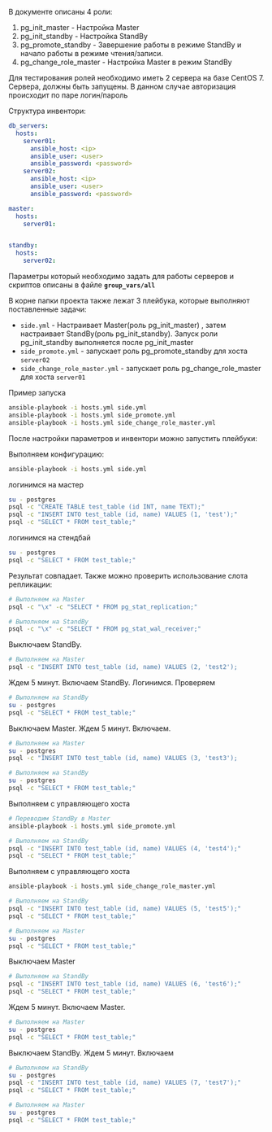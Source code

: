 
В документе описаны 4 роли:
1) pg_init_master - Настройка Master
2) pg_init_standby - Настройка StandBy
3) pg_promote_standby - Завершение работы в режиме StandBy и начало работы в режиме чтения/записи.
4) pg_change_role_master - Настройка Master в режим StandBy

Для тестирования ролей необходимо иметь 2 сервера на базе CentOS 7.
Сервера, должны быть запущены.
В данном случае авторизация происходит по паре логин/пароль

Структура инвентори:
```yaml
db_servers:
  hosts:
    server01:
      ansible_host: <ip>
      ansible_user: <user>
      ansible_password: <password>
    server02:
      ansible_host: <ip>
      ansible_user: <user>
      ansible_password: <password>

master:
  hosts:
    server01:


standby:
  hosts:
    server02:
```

Параметры который необходимо задать для работы серверов и скриптов описаны в файле **`group_vars/all`**

В корне папки проекта также лежат 3 плейбука, которые выполняют поставленные задачи:
+ `side.yml` - Настраивает Master(роль pg_init_master) , затем настраивает StandBy(роль pg_init_standby). Запуск роли pg_init_standby выполняется после pg_init_master
+ `side_promote.yml` - запускает роль pg_promote_standby для хоста `server02`
+ `side_change_role_master.yml` - запускает роль pg_change_role_master для хоста `server01`

Пример запуска
```bash
ansible-playbook -i hosts.yml side.yml
ansible-playbook -i hosts.yml side_promote.yml
ansible-playbook -i hosts.yml side_change_role_master.yml
```


После настройки параметров и инвентори можно запустить плейбуки:

Выполняем конфигурацию:
```bash
ansible-playbook -i hosts.yml side.yml
```
логинимся на мастер
```bash
su - postgres
psql -c "CREATE TABLE test_table (id INT, name TEXT);"
psql -c "INSERT INTO test_table (id, name) VALUES (1, 'test');"
psql -c "SELECT * FROM test_table;"
```
логинимся на стендбай
```bash
su - postgres
psql -c "SELECT * FROM test_table;"
```
Результат совпадает.
Также можно проверить использование слота репликации:
```bash
# Выполняем на Master
psql -c "\x" -c "SELECT * FROM pg_stat_replication;"
```

```bash
# Выполняем на StandBy
psql -c "\x" -c "SELECT * FROM pg_stat_wal_receiver;"
```

Выключаем StandBy. 

```bash
# Выполняем на Master
psql -c "INSERT INTO test_table (id, name) VALUES (2, 'test2');
```

Ждем 5 минут. Включаем StandBy. Логинимся. Проверяем
```bash
# Выполняем на StandBy
su - postgres
psql -c "SELECT * FROM test_table;"
```

Выключаем Master. Ждем 5 минут. Включаем. 
```bash
# Выполняем на Master
su - postgres
psql -c "INSERT INTO test_table (id, name) VALUES (3, 'test3');
```

```bash
# Выполняем на StandBy
su - postgres
psql -c "SELECT * FROM test_table;"
```


Выполняем с управляющего хоста
```bash
# Переводим StandBy в Master
ansible-playbook -i hosts.yml side_promote.yml
```

```bash
# Выполняем на StandBy
psql -c "INSERT INTO test_table (id, name) VALUES (4, 'test4');"
psql -c "SELECT * FROM test_table;"
```

Выполняем с управляющего хоста
```bash
ansible-playbook -i hosts.yml side_change_role_master.yml
```

```bash
# Выполняем на StandBy
psql -c "INSERT INTO test_table (id, name) VALUES (5, 'test5');"
psql -c "SELECT * FROM test_table;"
```

```bash
# Выполняем на Master
su - postgres
psql -c "SELECT * FROM test_table;"
```

Выключаем Master
```bash
# Выполняем на StandBy
psql -c "INSERT INTO test_table (id, name) VALUES (6, 'test6');"
psql -c "SELECT * FROM test_table;"
```

Ждем 5 минут. Включаем Master.

```bash
# Выполняем на Master
su - postgres
psql -c "SELECT * FROM test_table;"
```

Выключаем StandBy. Ждем 5 минут. Включаем
```bash
# Выполняем на StandBy
su - postgres
psql -c "INSERT INTO test_table (id, name) VALUES (7, 'test7');"
psql -c "SELECT * FROM test_table;"
```

```bash
# Выполняем на Master
su - postgres
psql -c "SELECT * FROM test_table;"
```
